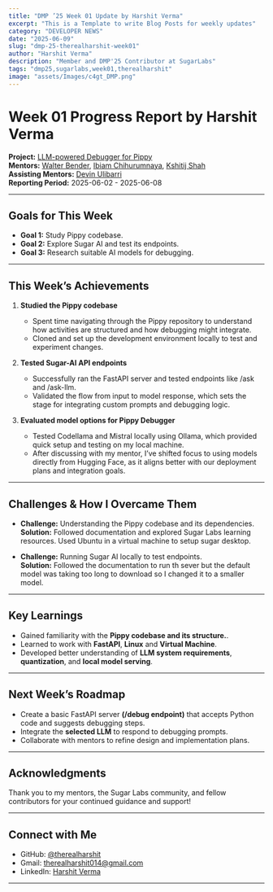 ```yaml
---
title: "DMP ’25 Week 01 Update by Harshit Verma"
excerpt: "This is a Template to write Blog Posts for weekly updates"
category: "DEVELOPER NEWS"
date: "2025-06-09"
slug: "dmp-25-therealharshit-week01"
author: "Harshit Verma"
description: "Member and DMP'25 Contributor at SugarLabs"
tags: "dmp25,sugarlabs,week01,therealharshit"
image: "assets/Images/c4gt_DMP.png"
---
```


<!-- markdownlint-disable -->

# Week 01 Progress Report by Harshit Verma

**Project:** [LLM-powered Debugger for Pippy](https://github.com/sugarlabs/Pippy/issues/95)  
**Mentors:** [Walter Bender](https://github.com/walterbender), [Ibiam Chihurumnaya](https://github.com/chimosky), [Kshitij Shah](https://github.com/kshitijdshah99)  
**Assisting Mentors:** [Devin Ulibarri](https://github.com/pikurasa)  
**Reporting Period:** 2025-06-02 - 2025-06-08  

---

## Goals for This Week

- **Goal 1:** Study Pippy codebase.
- **Goal 2:** Explore Sugar AI and test its endpoints.
- **Goal 3:** Research suitable AI models for debugging.

---

## This Week’s Achievements

1. **Studied the Pippy codebase**  
   - Spent time navigating through the Pippy repository to understand how activities are structured and how debugging might integrate.
   - Cloned and set up the development environment locally to test and experiment changes.
2. **Tested Sugar-AI API endpoints**  
   - Successfully ran the FastAPI server and tested endpoints like /ask and /ask-llm.
   - Validated the flow from input to model response, which sets the stage for integrating custom prompts and debugging logic.

3. **Evaluated model options for Pippy Debugger**  
   - Tested Codellama and Mistral locally using Ollama, which provided quick setup and testing on my local machine.
   - After discussing with my mentor, I’ve shifted focus to using models directly from Hugging Face, as it aligns better with our deployment plans and integration goals.

---

## Challenges & How I Overcame Them

- **Challenge:** Understanding the Pippy codebase and its dependencies.  
  **Solution:** Followed documentation and explored Sugar Labs learning resources. Used Ubuntu in a virtual machine to setup sugar desktop.

- **Challenge:** Running Sugar AI locally to test endpoints.  
  **Solution:** Followed the documentation to run th sever but the default model was taking too long to download so I changed it to a smaller model.

---

## Key Learnings

- Gained familiarity with the **Pippy codebase and its structure.**.
- Learned to work with **FastAPI**, **Linux** and **Virtual Machine**.
- Developed better understanding of **LLM system requirements**, **quantization**, and **local model serving**.

---

## Next Week’s Roadmap

- Create a basic FastAPI server **(/debug endpoint)** that accepts Python code and suggests debugging steps.
- Integrate the **selected LLM** to respond to debugging prompts.
- Collaborate with mentors to refine design and implementation plans.

---

## Acknowledgments

Thank you to my mentors, the Sugar Labs community, and fellow contributors for your continued guidance and support!

---

## Connect with Me

- GitHub: [@therealharshit](https://github.com/therealharshit)
- Gmail: [therealharshit014@gmail.com](mailto:therealharshit014@gmail.com)
- LinkedIn: [Harshit Verma](https://www.linkedin.com/in/therealharshit/)

---
